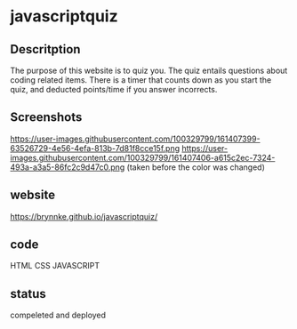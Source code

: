 # javascriptquiz

## Descritption
The purpose of this website is to quiz you. The quiz entails questions about coding related items. There is a timer that counts down as you start the quiz, and deducted points/time if you answer incorrects. 

## Screenshots
https://user-images.githubusercontent.com/100329799/161407399-63526729-4e56-4efa-813b-7d81f8cce15f.png
https://user-images.githubusercontent.com/100329799/161407406-a615c2ec-7324-493a-a3a5-86fc2c9d47c0.png
(taken before the color was changed)

## website
https://brynnke.github.io/javascriptquiz/

## code 
HTML
CSS
JAVASCRIPT

## status 
compeleted and deployed



